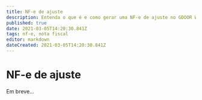 ```yaml
---
title: NF-e de ajuste
description: Entenda o que é e como gerar uma NF-e de ajuste no GDOOR WEB
published: true
date: 2021-03-05T14:20:30.841Z
tags: nf-e, nota fiscal
editor: markdown
dateCreated: 2021-03-05T14:20:30.841Z
---
```


# NF-e de ajuste

Em breve...
